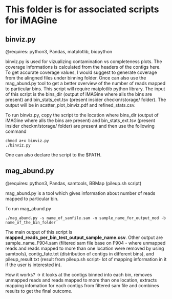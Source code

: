 # This folder is for associated scripts for iMAGine

## binviz.py

@requires: python3, Pandas, matplotlib, biopython

binviz.py is used for vizualizing contamination vs completeness plots. The coverage informations is calculated from the headers of the contigs here. To get accurate coverage values, I would suggest to generate coverage from the alingned files under binning folder. Once can also use the mag_abund.py tool to get a better overview of the number of reads mapped to particular bins. This script will require matplotlib python library. The input of this script is the bins_dir (output of iMAGine where alls the bins are present) and bin_stats_ext.tsv (present insider checkm/storage/ folder). The output will be in scatter_plot_binviz.pdf and refined_stats.csv.

To run binviz.py, copy the script to the location where bins_dir (output of iMAGine where alls the bins are present) and bin_stats_ext.tsv (present insider checkm/storage/ folder) are present and then use the following command

```
chmod a+x binviz.py
./binviz.py
```
One can also declare the script to the $PATH.

## mag_abund.py

@requires: python3, Pandas, samtools, BBMap (pileup.sh script)

mag_abund.py is a tool which gives information about number of reads mapped to particular bin.

To run mag_abund.py

```
./mag_abund.py -s name_of_samfile.sam -n sample_name_for_output_mod -b name_of_the_bin_folder
```

The main output of this script is **mapped_reads_per_bin_test_output_sample_name.csv**. Other output are sample_name_F904.sam (filtered sam file base on F904 - where unmapped reads and reads mapped to more than one location were removed by using samtools), contig_fate.txt (distribution of contigs in different bins), and pileup_result.txt (result from pileup.sh script- lot of mapping information in it if the user is interested in).

How it works? -> it looks at the contigs binned into each bin, removes unmapped reads and reads mapped to more than one location, extracts mapping infomation for each contigs from filtered sam file and combines results to get the final outcome.
